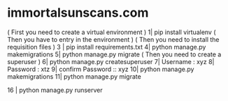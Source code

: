 # immortalsunscans.com
( First you need to create a virtual environment )
1| pip install virtualenv
( Then you have to entry in the environment )
( Then you need to install the requisition files )
3 | pip install requirements.txt 
4| python manage.py makemigrations 
5| python manage.py migrate 
( Then you need to create a superuser ) 
6| python manage.py createsuperuser 
7| Username : xyz 
8| Password : xtz 
9| confirm Password :: xyz 
10| python manage.py makemigrations 
11| python manage.py migrate

16 | python manage.py runserver
